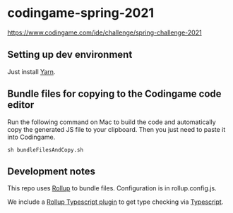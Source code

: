 # codingame-spring-2021

https://www.codingame.com/ide/challenge/spring-challenge-2021

## Setting up dev environment
Just install [Yarn](https://classic.yarnpkg.com/en/docs/install/#mac-stable).

## Bundle files for copying to the Codingame code editor
Run the following command on Mac to build the code and automatically copy the generated JS file to your clipboard.
Then you just need to paste it into Codingame.

`sh bundleFilesAndCopy.sh`

## Development notes
This repo uses [Rollup](https://rollupjs.org/guide/en/) to bundle files. Configuration is in rollup.config.js.

We include a [Rollup Typescript plugin](https://www.npmjs.com/package/@rollup/plugin-typescript) to get type checking
via [Typescript](https://www.typescriptlang.org/docs/).